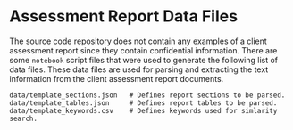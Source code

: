 # Assessment Report Data Files

The source code repository does not contain any examples of a client assessment report
since they contain confidential information.  There are some `notebook` script files that
were used to generate the following list of data files.  These data files are used for
parsing and extracting the text information from the client assessment report documents.

    data/template_sections.json   # Defines report sections to be parsed.
    data/template_tables.json     # Defines report tables to be parsed.
    data/template_keywords.csv    # Defines keywords used for simlarity search.

